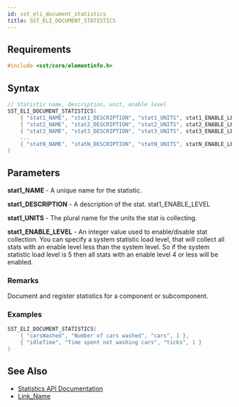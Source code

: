 ```yaml
---
id: sst_eli_document_statistics
title: SST_ELI_DOCUMENT_STATISTICS 
---
```


## Requirements

```cpp
#include <sst/core/elementinfo.h>
```

## Syntax

```cpp
// Statistic name, description, unit, enable level
SST_ELI_DOCUMENT_STATISTICS(
    { "stat1_NAME", "stat1_DESCRIPTION", "stat1_UNITS", stat1_ENABLE_LEVEL },
    { "stat2_NAME", "stat2_DESCRIPTION", "stat2_UNITS", stat2_ENABLE_LEVEL },
    { "stat3_NAME", "stat3_DESCRIPTION", "stat3_UNITS", stat3_ENABLE_LEVEL },
    ...
    { "statN_NAME", "statN_DESCRIPTION", "statN_UNITS", statN_ENABLE_LEVEL }
)
```

## Parameters

**stat1_NAME** - A unique name for the statistic.

**stat1_DESCRIPTION** - A description of the stat. stat1_ENABLE_LEVEL

**stat1_UNITS** - The plural name for the units the stat is collecting.

**stat1_ENABLE_LEVEL** - An integer value used to enable/disable stat collection. You can specify a system statistic load level, that will collect all stats with an enable level less than the system level. So if the system statistic load level is 5 then all stats with an enable level 4 or less will be enabled.

### Remarks

Document and register statistics for a component or subcomponent.

### Examples

```cpp
SST_ELI_DOCUMENT_STATISTICS(
    { "carsWashed", "Number of cars washed", "cars", 1 },
    { "idleTime", "Time spent not washing cars", "ticks", 1 }
)
```

## See Also

- [Statistics API Documentation](http://sst-simulator.org/SSTPages/SSTDeveloperSSTStatisticsAPI/)
- [Link_Name](TBA)